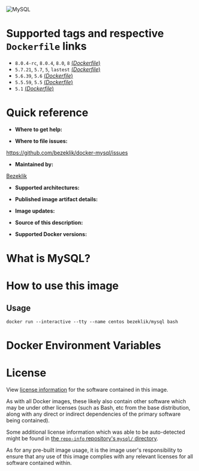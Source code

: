 ![MySQL](https://www.mysql.com/common/logos/logo-mysql-170x115.png)

# Supported tags and respective `Dockerfile` links

- `8.0.4-rc`, `8.0.4`, `8.0`, `8` [(*Dockerfile*)]()
- `5.7.21`, `5.7`, `5`, `lastest` [(*Dockerfile*)](https://github.com/bezeklik/docker-mysql/blob/master/Dockerfile)
- `5.6.39`, `5.6` [(*Dockerfile*)]()
- `5.5.59`, `5.5` [(*Dockerfile*)]()
- `5.1` [(*Dockerfile*)]()

# Quick reference

- **Where to get help:**

- **Where to file issues:**

https://github.com/bezeklik/docker-mysql/issues

- **Maintained by:**

[Bezeklik](https://github.com/bezeklik/)

- **Supported architectures:**

- **Published image artifact details:**

- **Image updates:**

- **Source of this description:**

- **Supported Docker versions:**

# What is MySQL?

# How to use this image

## Usage

```
docker run --interactive --tty --name centos bezeklik/mysql bash
```

# Docker Environment Variables

# License

View [license information](https://github.com/bezeklik/docker-mysql/blob/master/LICENSE) for the software contained in this image.

As with all Docker images, these likely also contain other software which may be under other licenses (such as Bash, etc from the base distribution, along with any direct or indirect dependencies of the primary software being contained).

Some additional license information which was able to be auto-detected might be found in [the `repo-info` repository's `mysql/` directory](https://github.com/docker-library/repo-info/tree/master/repos/mysql).

As for any pre-built image usage, it is the image user's responsibility to ensure that any use of this image complies with any relevant licenses for all software contained within.
